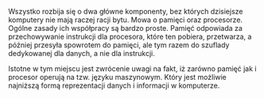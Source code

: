 Wszystko rozbija się o dwa główne komponenty, bez których dzisiejsze komputery nie mają raczej racji bytu. Mowa o pamięci oraz procesorze. Ogólne zasady ich współpracy są bardzo proste. Pamięć odpowiada za przechowywanie instrukcji dla procesora, które ten pobiera, przetwarza, a później przesyła spowrotem do pamięci, ale tym razem do szuflady dedykowanej dla danych, a nie dla instrukcji.

Istotne w tym miejscu jest zwrócenie uwagi na fakt, iż zarówno pamięć jak i procesor operują na tzw. języku maszynowym. Który jest możliwie najniższą formą reprezentacji danych i informacji w komputerze. 
